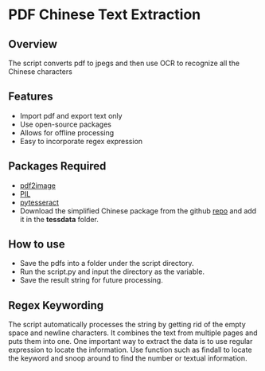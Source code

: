 # PDF Chinese Text Extraction
## Overview
The script converts pdf to jpegs and then use OCR to recognize all the Chinese characters


## Features
- Import pdf and export text only
- Use open-source packages
- Allows for offline processing
- Easy to incorporate regex expression


## Packages Required
- [pdf2image](https://pypi.org/project/pdf2image/)
- [PIL](https://pillow.readthedocs.io/en/stable/)
- [pytesseract](https://pypi.org/project/pytesseract/)
- Download the simplified Chinese package from the github [repo](https://github.com/tesseract-ocr/tessdata/raw/master/chi_sim.traineddata) and add it in the **tessdata** folder.


## How to use

- Save the pdfs into a folder under the script directory.
- Run the script.py and input the directory as the variable.
- Save the result string for future processing.

## Regex Keywording

The script automatically processes the string by getting rid of the empty space and newline characters. It combines the text from multiple pages and puts them into one. One important way to extract the data is to use regular expression to locate the information. Use function such as findall to locate the keyword and snoop around to find the number or textual information.
